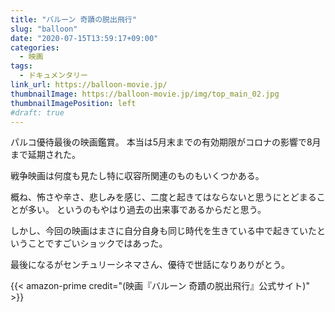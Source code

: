 ```yaml
---
title: "バルーン 奇蹟の脱出飛行"
slug: "balloon"
date: "2020-07-15T13:59:17+09:00"
categories:
  - 映画
tags:
  - ドキュメンタリー
link_url: https://balloon-movie.jp/
thumbnailImage: https://balloon-movie.jp/img/top_main_02.jpg
thumbnailImagePosition: left
#draft: true
---
```

パルコ優待最後の映画鑑賞。
本当は5月末までの有効期限がコロナの影響で8月まで延期された。
<!--more-->
戦争映画は何度も見たし特に収容所関連のものもいくつかある。

概ね、怖さや辛さ、悲しみを感じ、二度と起きてはならないと思うにとどまることが多い。
というのもやはり過去の出来事であるからだと思う。

しかし、今回の映画はまさに自分自身も同じ時代を生きている中で起きていたということですごいショックではあった。

最後になるがセンチュリーシネマさん、優待で世話になりありがとう。

{{< amazon-prime credit="(映画『バルーン 奇蹟の脱出飛行』公式サイト)" >}}
